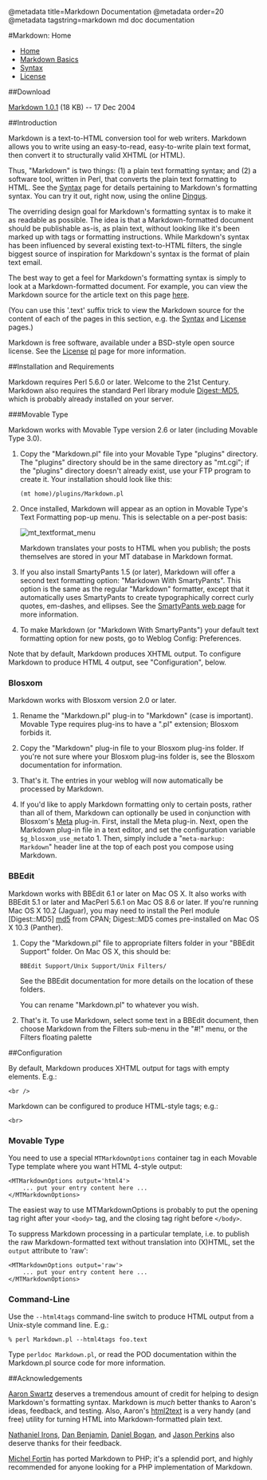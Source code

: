 @metadata title=Markdown Documentation
@metadata order=20
@metadata tagstring=markdown md doc documentation

[mdhome]: /#/alkiradocs/Markdown_Home
[basics]: /#/alkiradocs/Basics
[syntax]: http://daringfireball.net/projects/markdown/syntax
[license]: /#/alkiradocs/License
[dl]: http://daringfireball.net/projects/downloads/Markdown_1.0.1.zip
[dingus]: http://daringfireball.net/projects/markdown/dingus
[sourcehome]: /#/alkiradocs/HomeSource
[s_src]: http://daringfireball.net/projects/markdown/syntax.text
[l_src]: http://daringfireball.net/projects/markdown/license.text
[pl]: http://daringfireball.net/projects/markdown/license
[md5]: http://search.cpan.org/dist/Digest-MD5/MD5.pm
[sp]: http://daringfireball.net/projects/smartypants/
[meta]: http://www.blosxom.com/plugins/meta/meta.htm
[Aaron Swartz]:     http://www.aaronsw.com/
[Nathaniel Irons]:  http://bumppo.net/
[Dan Benjamin]:     http://hivelogic.com/
[Daniel Bogan]:     http://waferbaby.com/
[Jason Perkins]:        http://pressedpants.com/
[Michel Fortin]:        http://www.michelf.com/projects/php-markdown/
[html2text]:          http://www.aaronsw.com/2002/html2text/
[imgTextformat]: images/images50/md_images/mt_textformat_menu.png


#Markdown: Home

* [Home][mdhome]
* [Markdown Basics][basics]
* [Syntax][syntax]
* [License][license]


##Download

[Markdown 1.0.1][dl] (18 KB) -- 17 Dec 2004


##Introduction

Markdown is a text-to-HTML conversion tool for web writers. Markdown allows you to write using an easy-to-read, easy-to-write plain text format, then convert it to structurally valid XHTML (or HTML).

Thus, "Markdown" is two things: (1) a plain text formatting syntax; and (2) a software tool, written in Perl, that converts the plain text formatting to HTML. See the [Syntax][] page for details pertaining to Markdown's formatting syntax. 
You can try it out, right now, using the online [Dingus][].

The overriding design goal for Markdown's formatting syntax is to make it as readable as possible. The idea is that a Markdown-formatted document should be publishable as-is, as plain text, without looking like it's been marked up with tags or formatting instructions. 
While Markdown's syntax has been influenced by several existing text-to-HTML filters, the single biggest source of inspiration for Markdown's syntax is the format of plain text email.

The best way to get a feel for Markdown's formatting syntax is simply to look at a Markdown-formatted document. For example, you can view the Markdown source for the article text on this page [here][sourcehome].

(You can use this '.text' suffix trick to view the Markdown source for the content of each of the pages in this section, e.g. the [Syntax][s_src] and [License][l_src] pages.)


Markdown is free software, available under a BSD-style open source license. See the [License] [pl] page for more information.


##Installation and Requirements 

Markdown requires Perl 5.6.0 or later. Welcome to the 21st Century.
Markdown also requires the standard Perl library module [Digest::MD5][md5], which is probably already installed on your server.


###Movable Type

Markdown works with Movable Type version 2.6 or later (including Movable Type 3.0).

1.  Copy the "Markdown.pl" file into your Movable Type "plugins" directory. The "plugins" directory should be in the same directory as "mt.cgi"; if the "plugins" directory doesn't already exist, use your FTP program to create it. Your installation should look like this:

        (mt home)/plugins/Markdown.pl

2.  Once installed, Markdown will appear as an option in Movable Type's Text Formatting pop-up menu. This is selectable on a per-post basis:
	
	![mt_textformat_menu][imgTextformat]
	
	Markdown translates your posts to HTML when you publish; the posts themselves are stored in your MT database in Markdown format.

3.	If you also install SmartyPants 1.5 (or later), Markdown will 	offer a second text formatting option: "Markdown With 	SmartyPants". 
    This option is the same as the regular "Markdown" formatter, except that it automatically uses SmartyPants to create typographically correct curly quotes, em-dashes, and ellipses. See the [SmartyPants web page][sp] for more information.

4.	To make Markdown (or "Markdown With SmartyPants") your default text formatting option for new posts, go to Weblog Config: Preferences.

Note that by default, Markdown produces XHTML output. To configure Markdown to produce HTML 4 output, see "Configuration", below.


### Blosxom

Markdown works with Blosxom version 2.0 or later.

1.  Rename the "Markdown.pl" plug-in to "Markdown" (case is important). Movable Type requires plug-ins to have a ".pl" extension; Blosxom forbids it.

2.  Copy the "Markdown" plug-in file to your Blosxom plug-ins folder. If you're not sure where your Blosxom plug-ins folder is, see the Blosxom documentation for information.

3.  That's it. The entries in your weblog will now automatically be processed by Markdown.

4.	If you'd like to apply Markdown formatting only to certain posts, rather than all of them, Markdown can optionally be used in conjunction with Blosxom's [Meta][] plug-in. First, install the Meta plug-in. 
    Next, open the Markdown plug-in file in a text editor, and set the configuration variable `$g_blosxom_use_meta`to 1. Then, simply include a "`meta-markup: Markdown`" header line at the top of each post you compose using Markdown.


### BBEdit

Markdown works with BBEdit 6.1 or later on Mac OS X. It also works with BBEdit 5.1 or later and MacPerl 5.6.1 on Mac OS 8.6 or later. If you're running Mac OS X 10.2 (Jaguar), you may need to install the Perl module [Digest::MD5] [md5] from CPAN; Digest::MD5 comes pre-installed on Mac OS X 10.3 (Panther).

1.  Copy the "Markdown.pl" file to appropriate filters folder in your "BBEdit Support" folder. On Mac OS X, this should be:

        BBEdit Support/Unix Support/Unix Filters/

    See the BBEdit documentation for more details on the location of these folders.

    You can rename "Markdown.pl" to whatever you wish.

2.  That's it. To use Markdown, select some text in a BBEdit document, then choose Markdown from the Filters sub-menu in the "#!" menu, or the Filters floating palette



##Configuration

By default, Markdown produces XHTML output for tags with empty elements.
E.g.:

    <br />

Markdown can be configured to produce HTML-style tags; e.g.:

    <br>


### Movable Type

You need to use a special `MTMarkdownOptions` container tag in each Movable Type template where you want HTML 4-style output:

    <MTMarkdownOptions output='html4'>
        ... put your entry content here ...
    </MTMarkdownOptions>

The easiest way to use MTMarkdownOptions is probably to put the opening tag right after your `<body>` tag, and the closing tag right before `</body>`.

To suppress Markdown processing in a particular template, i.e. to publish the raw Markdown-formatted text without translation into (X)HTML, set the `output` attribute to 'raw':

    <MTMarkdownOptions output='raw'>
        ... put your entry content here ...
    </MTMarkdownOptions>


### Command-Line 

Use the `--html4tags` command-line switch to produce HTML output from a Unix-style command line. 
E.g.:

    % perl Markdown.pl --html4tags foo.text

Type `perldoc Markdown.pl`, or read the POD documentation within the Markdown.pl source code for more information.


##Acknowledgements

[Aaron Swartz][] deserves a tremendous amount of credit for helping to design Markdown's formatting syntax. Markdown is *much* better thanks to Aaron's ideas, feedback, and testing. Also, Aaron's [html2text][] is a very handy (and free) utility for turning HTML into Markdown-formatted plain text.

[Nathaniel Irons][], [Dan Benjamin][], [Daniel Bogan][], and [Jason Perkins][] also deserve thanks for their feedback.

[Michel Fortin][] has ported Markdown to PHP; it's a splendid port, and highly recommended for anyone looking for a PHP implementation of Markdown.
 